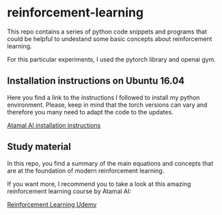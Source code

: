 # reinforcement-learning

This repo contains a series of python code snippets and programs that could be helpful to undestand some basic concepts about reinforcement learning. 

For this particular experiments, I used the pytorch library and openai gym. 



## Installation instructions on Ubuntu 16.04

Here you find a link to the instructions I followed to install my python environment. Please, keep in mind that the torch versions can vary and therefore you many need to adapt the code to the updates. 

[Atamal AI installation instructions](https://ai.atamai.biz/post/install-ubuntu/)

## Study material

In this repo, you find a summary of the main equations and concepts that are at the foundation of modern reinforcement learning.

If you want more, I recommend you to take a look at this amazing reinforcement learning course by Atamal AI:

[Reinforcement Learning Udemy](https://ai.atamai.biz/post/rl-course/)











